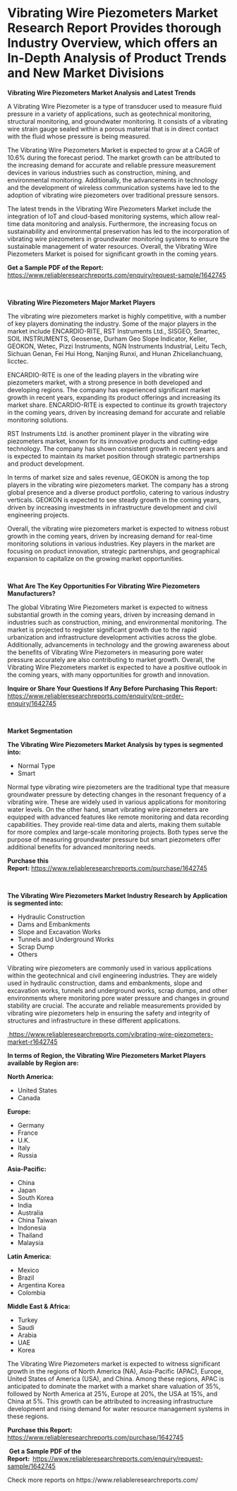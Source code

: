 <p><h1>Vibrating Wire Piezometers Market Research Report Provides thorough Industry Overview, which offers an In-Depth Analysis of Product Trends and New Market Divisions</h1></p><p><strong>Vibrating Wire Piezometers Market Analysis and Latest Trends</strong></p>
<p><p>A Vibrating Wire Piezometer is a type of transducer used to measure fluid pressure in a variety of applications, such as geotechnical monitoring, structural monitoring, and groundwater monitoring. It consists of a vibrating wire strain gauge sealed within a porous material that is in direct contact with the fluid whose pressure is being measured.</p><p>The Vibrating Wire Piezometers Market is expected to grow at a CAGR of 10.6% during the forecast period. The market growth can be attributed to the increasing demand for accurate and reliable pressure measurement devices in various industries such as construction, mining, and environmental monitoring. Additionally, the advancements in technology and the development of wireless communication systems have led to the adoption of vibrating wire piezometers over traditional pressure sensors.</p><p>The latest trends in the Vibrating Wire Piezometers Market include the integration of IoT and cloud-based monitoring systems, which allow real-time data monitoring and analysis. Furthermore, the increasing focus on sustainability and environmental preservation has led to the incorporation of vibrating wire piezometers in groundwater monitoring systems to ensure the sustainable management of water resources. Overall, the Vibrating Wire Piezometers Market is poised for significant growth in the coming years.</p></p>
<p><strong>Get a Sample PDF of the Report:&nbsp;</strong> <a href="https://www.reliableresearchreports.com/enquiry/request-sample/1642745">https://www.reliableresearchreports.com/enquiry/request-sample/1642745</a></p>
<p>&nbsp;</p>
<p><strong>Vibrating Wire Piezometers Major Market Players</strong></p>
<p><p>The vibrating wire piezometers market is highly competitive, with a number of key players dominating the industry. Some of the major players in the market include ENCARDIO-RITE, RST Instruments Ltd., SISGEO, Smartec, SOIL INSTRUMENTS, Geosense, Durham Geo Slope Indicator, Keller, GEOKON, Wetec, Pizzi Instruments, NGN Instruments Industrial, Leitu Tech, Sichuan Genan, Fei Hui Hong, Nanjing Runxi, and Hunan Zhicelianchuang, Iicctec.</p><p>ENCARDIO-RITE is one of the leading players in the vibrating wire piezometers market, with a strong presence in both developed and developing regions. The company has experienced significant market growth in recent years, expanding its product offerings and increasing its market share. ENCARDIO-RITE is expected to continue its growth trajectory in the coming years, driven by increasing demand for accurate and reliable monitoring solutions.</p><p>RST Instruments Ltd. is another prominent player in the vibrating wire piezometers market, known for its innovative products and cutting-edge technology. The company has shown consistent growth in recent years and is expected to maintain its market position through strategic partnerships and product development.</p><p>In terms of market size and sales revenue, GEOKON is among the top players in the vibrating wire piezometers market. The company has a strong global presence and a diverse product portfolio, catering to various industry verticals. GEOKON is expected to see steady growth in the coming years, driven by increasing investments in infrastructure development and civil engineering projects.</p><p>Overall, the vibrating wire piezometers market is expected to witness robust growth in the coming years, driven by increasing demand for real-time monitoring solutions in various industries. Key players in the market are focusing on product innovation, strategic partnerships, and geographical expansion to capitalize on the growing market opportunities.</p></p>
<p>&nbsp;</p>
<p><strong>What Are The Key Opportunities For Vibrating Wire Piezometers Manufacturers?</strong></p>
<p><p>The global Vibrating Wire Piezometers market is expected to witness substantial growth in the coming years, driven by increasing demand in industries such as construction, mining, and environmental monitoring. The market is projected to register significant growth due to the rapid urbanization and infrastructure development activities across the globe. Additionally, advancements in technology and the growing awareness about the benefits of Vibrating Wire Piezometers in measuring pore water pressure accurately are also contributing to market growth. Overall, the Vibrating Wire Piezometers market is expected to have a positive outlook in the coming years, with many opportunities for growth and innovation.</p></p>
<p><strong>Inquire or Share Your Questions If Any Before Purchasing This Report:</strong> <a href="https://www.reliableresearchreports.com/enquiry/pre-order-enquiry/1642745">https://www.reliableresearchreports.com/enquiry/pre-order-enquiry/1642745</a></p>
<p>&nbsp;</p>
<p><strong>Market Segmentation</strong></p>
<p><strong>The Vibrating Wire Piezometers Market Analysis by types is segmented into:</strong></p>
<p><ul><li>Normal Type</li><li>Smart</li></ul></p>
<p><p>Normal type vibrating wire piezometers are the traditional type that measure groundwater pressure by detecting changes in the resonant frequency of a vibrating wire. These are widely used in various applications for monitoring water levels. On the other hand, smart vibrating wire piezometers are equipped with advanced features like remote monitoring and data recording capabilities. They provide real-time data and alerts, making them suitable for more complex and large-scale monitoring projects. Both types serve the purpose of measuring groundwater pressure but smart piezometers offer additional benefits for advanced monitoring needs.</p></p>
<p><strong>Purchase this Report:&nbsp;</strong><a href="https://www.reliableresearchreports.com/purchase/1642745">https://www.reliableresearchreports.com/purchase/1642745</a></p>
<p>&nbsp;</p>
<p><strong>The Vibrating Wire Piezometers Market Industry Research by Application is segmented into:</strong></p>
<p><ul><li>Hydraulic Construction</li><li>Dams and Embankments</li><li>Slope and Excavation Works</li><li>Tunnels and Underground Works</li><li>Scrap Dump</li><li>Others</li></ul></p>
<p><p>Vibrating wire piezometers are commonly used in various applications within the geotechnical and civil engineering industries. They are widely used in hydraulic construction, dams and embankments, slope and excavation works, tunnels and underground works, scrap dumps, and other environments where monitoring pore water pressure and changes in ground stability are crucial. The accurate and reliable measurements provided by vibrating wire piezometers help in ensuring the safety and integrity of structures and infrastructure in these different applications.</p></p>
<p><a href="https://www.reliableresearchreports.com/vibrating-wire-piezometers-market-r1642745">&nbsp;https://www.reliableresearchreports.com/vibrating-wire-piezometers-market-r1642745</a></p>
<p><strong>In terms of Region, the Vibrating Wire Piezometers Market Players available by Region are:</strong></p>
<p>
    <p> <strong> North America: </strong>
        <ul>
            <li>United States</li>
            <li>Canada</li>
        </ul>
        </p> 
    <p> <strong> Europe: </strong>
        <ul>
            <li>Germany</li>
            <li>France</li>
            <li>U.K.</li>
            <li>Italy</li>
            <li>Russia</li>
        </ul>
        </p> 
    <p> <strong> Asia-Pacific: </strong>
        <ul>
            <li>China</li>
            <li>Japan</li>
            <li>South Korea</li>
            <li>India</li>
            <li>Australia</li>
            <li>China Taiwan</li>
            <li>Indonesia</li>
            <li>Thailand</li>
            <li>Malaysia</li>
        </ul>
        </p> 
    <p> <strong> Latin America: </strong>
        <ul>
            <li>Mexico</li>
            <li>Brazil</li>
            <li>Argentina Korea</li>
            <li>Colombia</li>
        </ul>
        </p> 
    <p> <strong> Middle East & Africa: </strong>
        <ul>
            <li>Turkey</li>
            <li>Saudi</li>
            <li>Arabia</li>
            <li>UAE</li>
            <li>Korea</li>
        </ul>
    </p>
    </p>
<p><p>The Vibrating Wire Piezometers market is expected to witness significant growth in the regions of North America (NA), Asia-Pacific (APAC), Europe, United States of America (USA), and China. Among these regions, APAC is anticipated to dominate the market with a market share valuation of 35%, followed by North America at 25%, Europe at 20%, the USA at 15%, and China at 5%. This growth can be attributed to increasing infrastructure development and rising demand for water resource management systems in these regions.</p></p>
<p><strong>Purchase this Report: </strong><a href="https://www.reliableresearchreports.com/purchase/1642745">https://www.reliableresearchreports.com/purchase/1642745</a></p>
<p>&nbsp;<strong>Get a Sample PDF of the Report:&nbsp;&nbsp;</strong><a href="https://www.reliableresearchreports.com/enquiry/request-sample/1642745">https://www.reliableresearchreports.com/enquiry/request-sample/1642745</a></p>
<p><strong></strong></p>
<p>Check more reports on https://www.reliableresearchreports.com/</p>